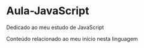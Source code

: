 # Aula-JavaScript
 Dedicado ao meu estudo de JavaScript

 Conteúdo relacionado ao meu início nesta linguagem
